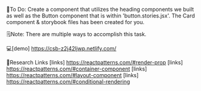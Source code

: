 🎯To Do: Create a <Card /> component that utilizes the heading components
we built as well as the Button component that is within 'button.stories.jsx'.
The Card component & storybook files has been created for you.

🗒Note: There are multiple ways to accomplish this task.

💻[demo] https://csb-z2j42ljwp.netlify.com/

🔗Research Links
[links] https://reactpatterns.com/#render-prop
[links] https://reactpatterns.com/#container-component
[links] https://reactpatterns.com/#layout-component
[links] https://reactpatterns.com/#conditional-rendering
